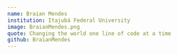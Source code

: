 ```yaml
---
name: Braian Mendes
institution: Itajubá Federal University
image: BraianMendes.png
quote: Changing the world one line of code at a time
github: BraianMendes
---
```

